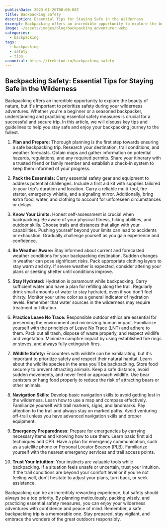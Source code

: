 ```yaml
---
publishDate: 2023-01-26T00:00:00Z
title: Backpacking Safety
description: Essential Tips for Staying Safe in the Wilderness
excerpt: Backpacking offers an incredible opportunity to explore the beauty of nature, but it's important to prioritize safety during your wilderness adventures. 
image: ~/assets/images/blog/backpacking_adventurer.webp
categories:
  - backpacking
tags:
  - backpacking
  - safety
  - tips
canonical: https://trekstud.io/backpacking-safety
---
```


## Backpacking Safety: Essential Tips for Staying Safe in the Wilderness

Backpacking offers an incredible opportunity to explore the beauty of nature, but it's important to prioritize safety during your wilderness adventures. Whether you're a beginner or a seasoned backpacker, understanding and practicing essential safety measures is crucial for a successful and secure trip. In this article, we will discuss key tips and guidelines to help you stay safe and enjoy your backpacking journey to the fullest.

1. **Plan and Prepare:**
Thorough planning is the first step towards ensuring a safe backpacking trip. Research your destination, trail conditions, and weather forecasts. Obtain maps and gather information on potential hazards, regulations, and any required permits. Share your itinerary with a trusted friend or family member and establish a check-in system to keep them informed of your progress.

2. **Pack the Essentials:**
Carry essential safety gear and equipment to address potential challenges. Include a first aid kit with supplies tailored to your trip's duration and location. Carry a reliable multi-tool, fire starter, emergency whistle, and a signaling mirror. Additionally, bring extra food, water, and clothing to account for unforeseen circumstances or delays.

3. **Know Your Limits:**
Honest self-assessment is crucial when backpacking. Be aware of your physical fitness, hiking abilities, and outdoor skills. Choose trails and distances that align with your capabilities. Pushing yourself beyond your limits can lead to accidents or exhaustion. Gradually challenge yourself as you gain experience and confidence.

4. **Be Weather Aware:**
Stay informed about current and forecasted weather conditions for your backpacking destination. Sudden changes in weather can pose significant risks. Pack appropriate clothing layers to stay warm and dry. If severe weather is expected, consider altering your plans or seeking shelter until conditions improve.

5. **Stay Hydrated:**
Hydration is paramount while backpacking. Carry sufficient water and have a plan for refilling along the trail. Regularly drink small amounts of water to stay hydrated, even if you don't feel thirsty. Monitor your urine color as a general indicator of hydration levels. Remember that water sources in the wilderness may require treatment or filtration.

6. **Practice Leave No Trace:**
Responsible outdoor ethics are essential for preserving the environment and minimizing human impact. Familiarize yourself with the principles of Leave No Trace (LNT) and adhere to them. Pack out all trash, dispose of waste properly, and respect wildlife and vegetation. Minimize campfire impact by using established fire rings or stoves, and always fully extinguish fires.

7. **Wildlife Safety:**
Encounters with wildlife can be exhilarating, but it's important to prioritize safety and respect their natural habitat. Learn about the wildlife species in the area you'll be backpacking. Store food securely to prevent attracting animals. Keep a safe distance, avoid sudden movements, and never feed or approach wildlife. Use bear canisters or hang food properly to reduce the risk of attracting bears or other animals.

8. **Navigation Skills:**
Develop basic navigation skills to avoid getting lost in the wilderness. Learn how to use a map and compass effectively. Familiarize yourself with trail markers, signs, and landmarks. Pay attention to the trail and always stay on marked paths. Avoid venturing off-trail unless you have advanced navigation skills and proper equipment.

9. **Emergency Preparedness:**
Prepare for emergencies by carrying necessary items and knowing how to use them. Learn basic first aid techniques and CPR. Have a plan for emergency communication, such as a satellite phone or Personal Locator Beacon (PLB). Familiarize yourself with the nearest emergency services and trail access points.

10. **Trust Your Intuition:**
Your instincts are valuable tools while backpacking. If a situation feels unsafe or uncertain, trust your intuition. If the trail conditions are beyond your comfort level or if you're not feeling well, don't hesitate to adjust your plans, turn back, or seek assistance.

Backpacking can be an incredibly rewarding experience, but safety should always be a top priority. By planning meticulously, packing wisely, and practicing essential safety measures, you can enjoy your wilderness adventures with confidence and peace of mind. Remember, a safe backpacking trip is a memorable one. Stay prepared, stay vigilant, and embrace the wonders of the great outdoors responsibly.